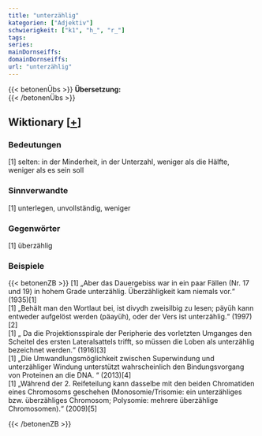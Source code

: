 ```yaml
---
title: "unterzählig"
kategorien: ["Adjektiv"]
schwierigkeit: ["k1", "h_", "r_"]
tags:
series:
mainDornseiffs:
domainDornseiffs:
url: "unterzählig"
---
```


{{< betonenÜbs >}}
**Übersetzung:**  
{{< /betonenÜbs >}}

## Wiktionary [[+](https://de.wiktionary.org/wiki/unterzählig)]

### Bedeutungen
[1] selten: in der Minderheit, in der Unterzahl, weniger als die Hälfte, weniger als es sein soll  

### Sinnverwandte
[1] unterlegen, unvollständig, weniger  

### Gegenwörter
[1] überzählig  

### Beispiele
{{< betonenZB >}}
[1] „Aber das Dauergebiss war in ein paar Fällen (Nr. 17 und 19) in hohem Grade unterzählig. Überzähligkeit kam niemals vor.“ (1935)[1]  
[1] „Behält man den Wortlaut bei, ist divydh zweisilbig zu lesen; päyüh kann entweder aufgelöst werden (päayüh), oder der Vers ist unterzählig.“ (1997)[2]  
[1] „ Da die Projektionsspirale der Peripherie des vorletzten Umganges den Scheitel des ersten Lateralsattels trifft, so müssen die Loben als unterzählig bezeichnet werden.“ (1916)[3]  
[1] „Die Umwandlungsmöglichkeit zwischen Superwindung und unterzähliger Windung unterstützt wahrscheinlich den Bindungsvorgang von Proteinen an die DNA. “ (2013)[4]  
[1] „Während der 2. Reifeteilung kann dasselbe mit den beiden Chromatiden eines Chromosoms geschehen (Monosomie/Trisomie: ein unterzähliges bzw. überzähliges Chromosom; Polysomie: mehrere überzählige Chromosomen).“ (2009)[5]  

{{< /betonenZB >}}

